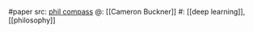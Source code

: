 #paper 
src: [phil compass](https://compass.onlinelibrary.wiley.com/doi/abs/10.1111/phc3.12625) 
@: [[Cameron Buckner]] 
#: [[deep learning]], [[philosophy]] 

